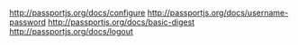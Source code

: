 http://passportjs.org/docs/configure
http://passportjs.org/docs/username-password
http://passportjs.org/docs/basic-digest
http://passportjs.org/docs/logout
